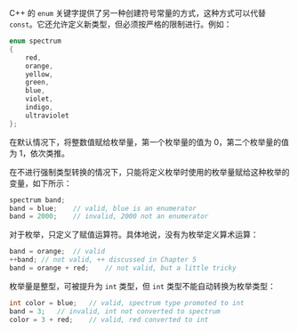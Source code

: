 C++ 的 `enum` 关键字提供了另一种创建符号常量的方式，这种方式可以代替 `const`。它还允许定义新类型，但必须按严格的限制进行。例如：

```cpp
enum spectrum 
{
    red,
    orange,
    yellow,
    green,
    blue,
    violet,
    indigo,
    ultraviolet
};
```

在默认情况下，将整数值赋给枚举量，第一个枚举量的值为 0，第二个枚举量的值为 1，依次类推。

在不进行强制类型转换的情况下，只能将定义枚举时使用的枚举量赋给这种枚举的变量，如下所示：

```cpp
spectrum band;
band = blue;	// valid, blue is an enumerator
band = 2000;	// invalid, 2000 not an enumerator
```

对于枚举，只定义了赋值运算符。具体地说，没有为枚举定义算术运算：

```cpp
band = orange;	// valid
++band;	// not valid, ++ discussed in Chapter 5
band = orange +	red;	// not valid, but a little tricky
```

枚举量是整型，可被提升为 `int` 类型，但 `int` 类型不能自动转换为枚举类型：

```cpp
int color = blue;	// valid, spectrum type promoted to int 
band = 3;	// invalid, int not converted to spectrum
color = 3 + red;	// valid, red converted to int
```


